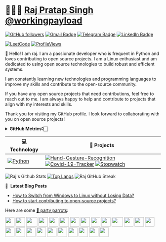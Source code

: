 # 👨🏻‍💻 [Raj Pratap Singh](https://workingpayload.github.io/) [@workingpayload](https://workingpayload.github.io/)

[![GitHub followers](https://img.shields.io/github/followers/workingpayload?label=Follow&style=social)](https://github.com/workingpayload/?tab=follow)
[![Gmail Badge](https://img.shields.io/badge/-workingpayload-c14438?style=social&logo=Gmail&logoColor=red&link=mailto:rs91963@gmail.com)](mailto:rs91963@gmail.com)
[![Telegram Badge](https://img.shields.io/badge/-Telegram-c14438?style=social&logo=Telegram&logoColor=red&link=https://t.me/iamsarcasticaf)](https://t.me/iamsarcasticaf)
[![LinkedIn Badge](https://img.shields.io/badge/-LinkedIn-blue?style=social&logo=Linkedin&logoColor=blue&link=https://www.linkedin.com/in/workingpayload/)](https://www.linkedin.com/in/workingpayload/)

[![LeetCode](https://img.shields.io/badge/dynamic/json?style=plastic&labelColor=black&color=%23ffa116&label=Solved&query=solvedOverTotal&url=https%3A%2F%2Fleetcode-badge.vercel.app%2Fapi%2Fusers%2Fworkingpayload&logo=leetcode&logoColor=yellow)](https://leetcode.com/workingpayload/)
[![ProfileViews](https://komarev.com/ghpvc/?username=workingpayload&color=red&style=flat)](https://komarev.com/ghpvc/?username=workingpayload)

:wave: Hello! I am raj. I am a passionate developer who is frequent in Python and loves contributing to open source projects. I am a Linux enthusiast and am dedicated to using open source technologies to build robust and efficient systems.

I am constantly learning new technologies and programming languages to improve my skills and contribute to the open-source community.

If you have any open source projects that need contributions, feel free to reach out to me. I am always happy to help and contribute to projects that align with my interests and skills.

Thank you for visiting my GitHub profile. I look forward to collaborating with you on open source projects!

<div align="left">
    <details>
        <summary><b>GitHub Metrics👇🏻</b></summary>
    <br>
        
<img src="https://metrics.lecoq.io/ashleymavericks?template=classic&isocalendar=1&followup=1&tweets=1&achievements=1&isocalendar.duration=half-year&followup.sections=repositories&followup.indepth=false&achievements.threshold=C&achievements.secrets=true&achievements.display=detailed&achievements.limit=0&achievements.ignored=follower%2C%20gister%2C%20member%2C%20forker%2C%20inspirer%2C%20influencer%2C%20worker&tweets.attachments=false&tweets.limit=2&tweets.user=ashleymavericks&config.timezone=Asia%2FKolkata">
    </details>
</div>

<!-- START OF PROFILE STACK, DO NOT REMOVE -->
| 💻 **Technology** | 🚀 **Projects** |
| - | - |
| [![Python](https://img.shields.io/static/v1?label=&message=Python&color=3776AB&logo=Python&logoColor=FFFFFF)](https://www.python.org/) | [![Hand-Gesture-Recognition](https://img.shields.io/static/v1?label=&message=Hand-Gesture-Recognition&color=000605&logo=github&logoColor=FFFFFF&labelColor=000605)](https://github.com/workingpayload/Hand-Gesture-Recognition) [![Covid-19-Tracker](https://img.shields.io/static/v1?label=&message=Covid-19-Tracker&color=000605&logo=github&logoColor=FFFFFF&labelColor=000605)](https://github.com/workingpayload/Covid-19-Tracker) [![Stopwatch](https://img.shields.io/static/v1?label=&message=Stopwatch&color=000605&logo=github&logoColor=FFFFFF&labelColor=000605)](https://github.com/workingpayload/Stopwatch) |

![Raj's Github Stats](https://github-readme-stats.vercel.app/api?username=workingpayload&show_icons=true)
[![Top Langs](https://github-readme-stats.vercel.app/api/top-langs/?username=workingpayload&layout=compact)](https://github.com/workingpayload)
![Raj GitHub Streak](https://github-readme-streak-stats.herokuapp.com/?user=workingpayload)


<!-- END OF PROFILE STACK, DO NOT REMOVE -->

📝 &nbsp;**Latest Blog Posts**
<!-- BLOG-POST-LIST:START -->
- [How to Switch from Windows to Linux without Losing Data?](https://www.geeksforgeeks.org/how-to-switch-from-windows-to-linux-without-losing-data/)
- [How to start contributing to open-source projects?](https://medium.com/@workingpayload/how-to-start-contributing-to-open-source-projects-for-beginners-c3ff7cc13d53)
<!-- BLOG-POST-LIST:END -->

Here are some [🦜 party parrots](https://cultofthepartyparrot.com):

<div>
    <img src="https://cultofthepartyparrot.com/parrots/hd/githubparrot.gif" width="30" height="30"/>
    <img src="https://cultofthepartyparrot.com/flags/hd/indiaparrot.gif" width="30" height="30"/>
    <img src="https://cultofthepartyparrot.com/parrots/asyncparrot.gif" width="36" height="30"/>
    <img src="https://cultofthepartyparrot.com/parrots/hd/exceptionallyfastparrot.gif" width="30" height="30"/>
    <img src="https://cultofthepartyparrot.com/parrots/hd/60fpsparrot.gif" width="30" height="30"/>
    <img src="https://cultofthepartyparrot.com/parrots/hd/jumpingparrot.gif" width="30" height="30"/>
    <img src="https://cultofthepartyparrot.com/parrots/hd/opensourceparrot.gif" width="30" height="30"/>
    <img src="https://cultofthepartyparrot.com/parrots/hd/dealwithitnowparrot.gif" width="30" height="30"/>
    <img src="https://cultofthepartyparrot.com/parrots/hd/hypnoparrotlight.gif" width="30" height="30"/>
    <img src="https://cultofthepartyparrot.com/parrots/databaseparrot.gif" width="30" height="30"/>
    <img src="https://cultofthepartyparrot.com/parrots/fixparrot.gif" width="36" height="30"/>
    <img src="https://cultofthepartyparrot.com/parrots/hd/laptop_parrot.gif" width="30" height="30"/>
    <img src="https://cultofthepartyparrot.com/parrots/hd/spinningparrot.gif" width="30" height="30"/>
    <img src="https://cultofthepartyparrot.com/parrots/hd/levitationparrot.gif" width="30" height="30"/>
    <img src="https://cultofthepartyparrot.com/parrots/hd/meldparrot.gif" width="30" height="30"/>
    <img src="https://cultofthepartyparrot.com/parrots/slomoparrot.gif" width="30" height="30"/>
    <img src="https://cultofthepartyparrot.com/parrots/hd/moonwalkingparrot.gif" width="30" height="30"/>
    <img src="https://cultofthepartyparrot.com/parrots/hd/stableparrot.gif" width="30" height="30"/>
    <img src="https://cultofthepartyparrot.com/parrots/hd/scienceparrot.gif" width="30" height="30"/>
    <img src="https://cultofthepartyparrot.com/parrots/hd/pirateparrot.gif" width="30" height="30"/>
    <img src="https://cultofthepartyparrot.com/parrots/hd/footballparrot.gif" width="30" height="30"/>
    <img src="https://cultofthepartyparrot.com/parrots/hd/illuminatiparrot.gif" width="30" height="30"/>
    <img src="https://cultofthepartyparrot.com/parrots/hd/hypnoparrotdark.gif" width="30" height="30"/>
    <img src="https://cultofthepartyparrot.com/parrots/hd/mustacheparrot.gif" width="30" height="30"/>
</div>
